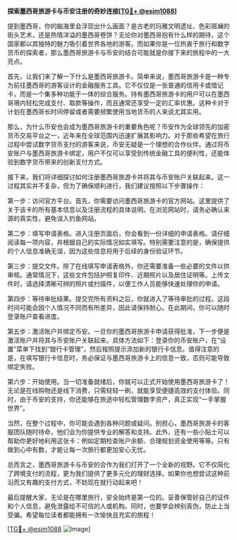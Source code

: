 **探索墨西哥旅游卡与币安注册的奇妙连接[[TG💪+ @esim1088](https://t.me/s/esim1088)]**

提到墨西哥，你的脑海里会浮现出什么画面？是古老的玛雅文明遗址、色彩斑斓的街头艺术，还是热情洋溢的墨西哥卷饼？无论你对墨西哥抱有什么样的期待，这个国家都以其独特的魅力吸引着世界各地的游客。而如果你是一位热衷于旅行和数字货币的探索者，那么墨西哥旅游卡与币安的结合可能就是你接下来的旅程中的一大亮点。

首先，让我们来了解一下什么是墨西哥旅游卡。简单来说，墨西哥旅游卡是一种专为前往墨西哥的游客设计的金融服务工具。它不仅仅是一张普通的信用卡或借记卡，而是一个集多种功能于一体的综合服务。持有墨西哥旅游卡的用户可以在墨西哥境内轻松完成支付、取款等操作，而且通常还享受一定的汇率优惠。这种卡对于计划在墨西哥长时间停留或者需要频繁使用当地货币的人来说尤其实用。

那么，为什么币安也会成为墨西哥旅游卡的重要角色呢？币安作为全球领先的加密货币交易平台之一，近年来在全球范围内迅速扩展其影响力。对于那些希望在旅行过程中尝试数字货币支付的游客来说，币安无疑是一个理想的合作伙伴。通过将币安账户与墨西哥旅游卡绑定，用户不仅可以享受到传统金融工具的便利性，还能体验到数字货币带来的创新支付方式。

接下来，我们将详细探讨如何注册墨西哥旅游卡并将其与币安账户关联起来。这一过程其实并不复杂，但为了确保顺利进行，我们建议按照以下步骤操作：

第一步：访问官方平台。首先，你需要访问墨西哥旅游卡的官方网站。这里提供了关于该卡的所有基本信息以及注册流程的具体说明。在浏览网站时，请务必确认来源的真实性，避免误入钓鱼网站。

第二步：填写申请表格。进入注册页面后，你会看到一份详细的申请表格。请仔细阅读每一项内容，并根据自己的实际情况如实填写。特别需要注意的是，确保提供的个人信息准确无误，因为这些信息将用于后续的身份验证环节。

第三步：提交文件。除了在线填写申请表格外，你还需要准备一些必要的文件以供审核。通常情况下，这些文件包括护照复印件、近期照片以及居住证明等。上传文件时，请选择清晰可辨的照片或扫描件，以便工作人员能够快速处理你的申请。

第四步：等待审批结果。提交完所有资料之后，你就进入了等待审批的过程。这段时间可能会因个人情况不同而有所差异，因此请保持耐心。在此期间，你可以随时登录账户查看进度。

第五步：激活账户并绑定币安。一旦你的墨西哥旅游卡申请获得批准，下一步便是激活账户并将其与币安账户关联起来。具体方法如下：登录你的币安账户，在“设置”菜单下找到“银行卡管理”，然后按照提示添加新的银行卡信息。值得注意的是，在填写银行卡信息时，务必保证与墨西哥旅游卡上的信息一致，否则可能导致绑定失败。

第六步：开始使用。当一切准备就绪后，你就可以正式开始使用墨西哥旅游卡了！无论是在线购物还是线下消费，只需轻轻一刷，就能享受便捷高效的支付体验。同时，由于币安的支持，你还能够在旅途中轻松管理数字资产，真正实现“一手掌握世界”。

当然，在整个过程中，你可能会遇到各种问题或疑问。别担心，墨西哥旅游卡的客服团队随时待命，他们会为你提供专业的解答和支持。此外，还有一些小贴士可以帮助你更好地利用这张卡：例如定期检查账户余额、合理规划资金使用等等。只有做到心中有数，才能让每一次旅行都更加安心无忧。

总而言之，墨西哥旅游卡与币安的合作为我们打开了一个全新的视野。它不仅简化了跨境支付的流程，更为我们提供了更多元化的理财选择。如果你也想尝试这种前沿而又有趣的支付方式，不妨现在就行动起来吧！

最后提醒大家，无论是在哪里旅行，安全始终是第一位的。妥善保管好自己的证件和个人信息，避免泄露给不可信的人或机构。同时，也要学会辨别真伪，防止上当受骗。希望每位读者都能拥有一次愉快且充实的旅程！

[[TG💪+ @esim1088](https://t.me/s/esim1088) ![Image](https://i.postimg.cc/4NQfJmqS/Snipaste-2025-05-13-00-14-12.png)]
